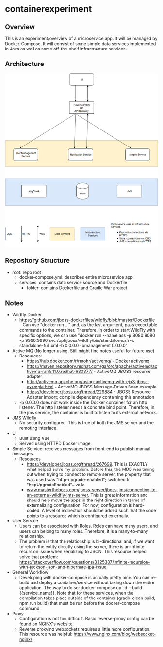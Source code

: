 # containerexperiment

## Overview
This is an experiment/overview of a microservice app. It will be managed by Docker-Compose. It will consist of some simple data services implemented in Java as well as some off-the-shelf infrastructure services.

## Architecture
![Architecture](https://github.com/jdchandler88/containerexperiment/blob/master/ContainerExperiment.jpg)

## Repository Structure

* root: repo root
  * docker-compose.yml: describes entire microservice app
  * services: contains data service source and Dockerfile
    * folder: contains Dockerfile and Gradle War project

## Notes
* Wildfly Docker
  * https://github.com/jboss-dockerfiles/wildfly/blob/master/Dockerfile - Can use "docker run ..." and, as the last argument, pass executable commands to the container. Therefore, in order to start WildFly with specific options, we can use "docker run --name ass -p 8080:8080 -p 9990:9990 svc /opt/jboss/wildfly/bin/standalone.sh -c standalone-full.xml -b 0.0.0.0 -bmanagement 0.0.0.0"
* Active MQ (No longer using. Still might find notes useful for future use)
  * Resources:
    * https://hub.docker.com/r/rmohr/activemq/ - Docker activemq
    * https://maven.repository.redhat.com/ga/org/apache/activemq/activemq-rar/5.11.0.redhat-630377/ - ActiveMQ JBOSS resource adapter
    * http://activemq.apache.org/using-activemq-with-ejb3-jboss-example.html - ActiveMQ JBOSS Message-Driven Bean example
    * https://developer.jboss.org/thread/229884 - JBOSS Resource Adapter import; compile dependency containing this annotation
  * -b 0.0.0.0 does not work inside the Docker container for an http listener. The http listener needs a concrete bind point. Therefore, in the jms service, the container is built to listen to its external network.
* JMS Wildfly
  * No security configured. This is true of both the JMS server and the remoting interface.
* UI
  * Built using Vue
  * Served using HTTPD Docker image
* Simple Service: receives messages from front-end to publish manual messages.
  * Resources
    * https://developer.jboss.org/thread/267699. This is EXACTLY what helped solve my problem. Before this, the MDB was timing out when trying to connect to remote server. the property that was used was "http-upgrade-enabled"; switched to "httpUpgradeEnabled"...voila
    *  www.mastertheboss.com/jboss-server/jboss-jms/connecting-to-an-external-wildfly-jms-server. This is great information and should help move the apps in the right direction in terms of externalizing configuration. For now, configuration is hard-coded. A level of indirection should be added such that the code points to a resource which is configured externally.
* User Service
  * Users can be associated with Roles. Roles can have many users, and users can belong to many roles. Therefore, it is a many-to-many relationship. 
  * The problem is that the relationship is bi-directional and, if we want to return the entity directly using the server, there is an infinite recursion issue when serializing to JSON. This resource helped solve that problem: https://stackoverflow.com/questions/3325387/infinite-recursion-with-jackson-json-and-hibernate-jpa-issue
* General Workflow
  * Developing with docker-compose is actually pretty nice. You can re-build and deploy a container/service without taking down the entire application. The way to do so: docker-compose up -d --build {{service_name}}. Note that for these services, when the compilation takes place outside of the container (gradle clean build, npm run build) that must be run before the docker-compose command. 
* Proxy
  * Configuration is not too difficult. Basic reverse-proxy config can be found on NGINX's website.
  * Reverse proxying websockets requires a little more configuration. This resource was helpful: https://www.nginx.com/blog/websocket-nginx/



